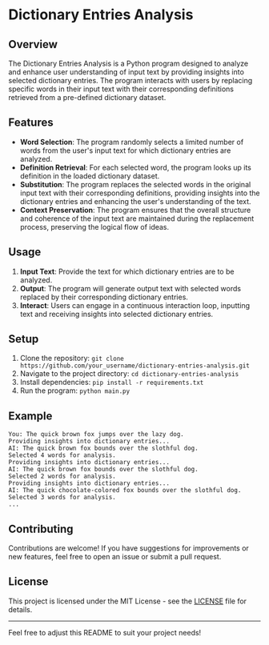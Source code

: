# Dictionary Entries Analysis

## Overview

The Dictionary Entries Analysis is a Python program designed to analyze and enhance user understanding of input text by providing insights into selected dictionary entries. The program interacts with users by replacing specific words in their input text with their corresponding definitions retrieved from a pre-defined dictionary dataset.

## Features

- **Word Selection**: The program randomly selects a limited number of words from the user's input text for which dictionary entries are analyzed.
- **Definition Retrieval**: For each selected word, the program looks up its definition in the loaded dictionary dataset.
- **Substitution**: The program replaces the selected words in the original input text with their corresponding definitions, providing insights into the dictionary entries and enhancing the user's understanding of the text.
- **Context Preservation**: The program ensures that the overall structure and coherence of the input text are maintained during the replacement process, preserving the logical flow of ideas.

## Usage

1. **Input Text**: Provide the text for which dictionary entries are to be analyzed.
2. **Output**: The program will generate output text with selected words replaced by their corresponding dictionary entries.
3. **Interact**: Users can engage in a continuous interaction loop, inputting text and receiving insights into selected dictionary entries.

## Setup

1. Clone the repository: `git clone https://github.com/your_username/dictionary-entries-analysis.git`
2. Navigate to the project directory: `cd dictionary-entries-analysis`
3. Install dependencies: `pip install -r requirements.txt`
4. Run the program: `python main.py`

## Example

```
You: The quick brown fox jumps over the lazy dog.
Providing insights into dictionary entries...
AI: The quick brown fox bounds over the slothful dog.
Selected 4 words for analysis.
Providing insights into dictionary entries...
AI: The quick brown fox bounds over the slothful dog.
Selected 2 words for analysis.
Providing insights into dictionary entries...
AI: The quick chocolate-colored fox bounds over the slothful dog.
Selected 3 words for analysis.
...
```

## Contributing

Contributions are welcome! If you have suggestions for improvements or new features, feel free to open an issue or submit a pull request.

## License

This project is licensed under the MIT License - see the [LICENSE](LICENSE) file for details.

---

Feel free to adjust this README to suit your project needs!
